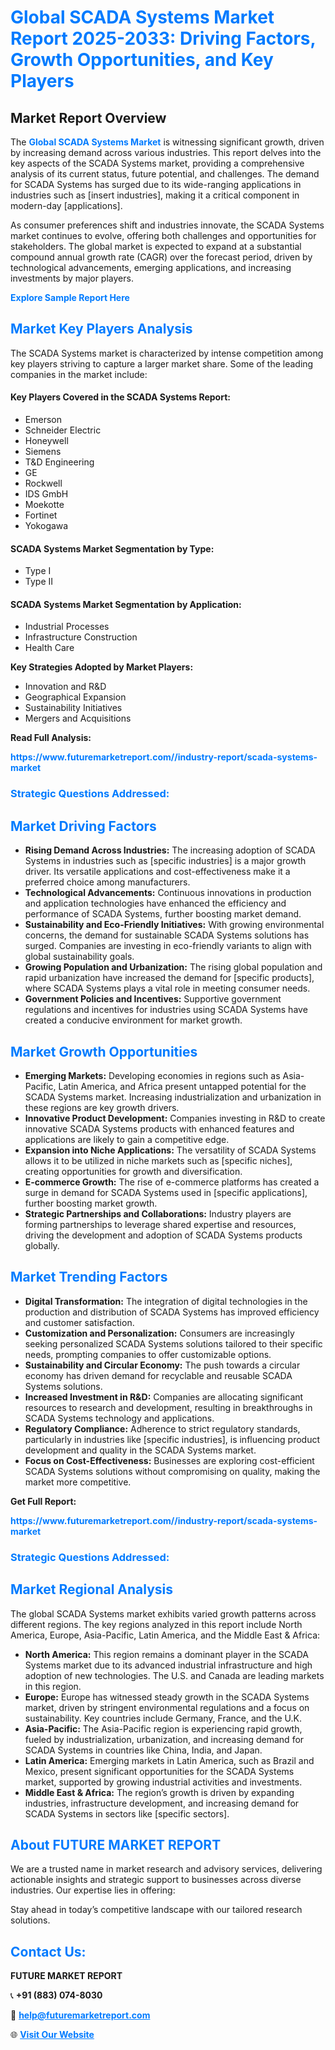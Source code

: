 <h1 style="color: #007BFF;">Global SCADA Systems Market Report 2025-2033: Driving Factors, Growth Opportunities, and Key Players</h1>

<section id="overview">
<h2>Market Report Overview</h2>
<p>The <a href="https://www.futuremarketreport.com//industry-report/scada-systems-market" style="color: #007BFF; text-decoration: none;"><strong>Global SCADA Systems Market</strong></a> is witnessing significant growth, driven by increasing demand across various industries. This report delves into the key aspects of the SCADA Systems market, providing a comprehensive analysis of its current status, future potential, and challenges. The demand for SCADA Systems has surged due to its wide-ranging applications in industries such as [insert industries], making it a critical component in modern-day [applications].</p>
<p>As consumer preferences shift and industries innovate, the SCADA Systems market continues to evolve, offering both challenges and opportunities for stakeholders. The global market is expected to expand at a substantial compound annual growth rate (CAGR) over the forecast period, driven by technological advancements, emerging applications, and increasing investments by major players.</p>
</section>

<section id="overview">
<p><a href="https://www.futuremarketreport.com//request-sample/reportId=88535" style="color: #007BFF; text-decoration: none;"><strong>Explore Sample Report Here</strong></a></p>
</section>

<section id="key-players">
<h2 style="color: #007BFF;">Market Key Players Analysis</h2>
<p>The SCADA Systems market is characterized by intense competition among key players striving to capture a larger market share. Some of the leading companies in the market include:</p>
<h4>Key Players Covered in the SCADA Systems Report:</h4>
<ul><li>Emerson</li><li>Schneider Electric</li><li>Honeywell</li><li>Siemens</li><li>T&amp;D Engineering</li><li>GE</li><li>Rockwell</li><li>IDS GmbH</li><li>Moekotte</li><li>Fortinet</li><li>Yokogawa</li></ul>
<h4>SCADA Systems Market Segmentation by Type:</h4>
<ul><li>Type I</li><li>Type II</li></ul>

<h4>SCADA Systems Market Segmentation by Application:</h4>
<ul><li>Industrial Processes</li><li>Infrastructure Construction</li><li>Health Care</li></ul>
<p><strong>Key Strategies Adopted by Market Players:</strong></p>
<ul>
<li>Innovation and R&D</li>
<li>Geographical Expansion</li>
<li>Sustainability Initiatives</li>
<li>Mergers and Acquisitions</li>
</ul>
</section>

<section>
<p><strong>Read Full Analysis: </strong></p><a href="https://www.futuremarketreport.com//industry-report/scada-systems-market" style="color: #007BFF; text-decoration: none;"><strong>https://www.futuremarketreport.com//industry-report/scada-systems-market</strong></a>
<h3 style="color: #007BFF;">Strategic Questions Addressed:</h3>
</section>

<section id="driving-factors">
<h2 style="color: #007BFF;">Market Driving Factors</h2>
<ul>
<li><strong>Rising Demand Across Industries:</strong> The increasing adoption of SCADA Systems in industries such as [specific industries] is a major growth driver. Its versatile applications and cost-effectiveness make it a preferred choice among manufacturers.</li>
<li><strong>Technological Advancements:</strong> Continuous innovations in production and application technologies have enhanced the efficiency and performance of SCADA Systems, further boosting market demand.</li>
<li><strong>Sustainability and Eco-Friendly Initiatives:</strong> With growing environmental concerns, the demand for sustainable SCADA Systems solutions has surged. Companies are investing in eco-friendly variants to align with global sustainability goals.</li>
<li><strong>Growing Population and Urbanization:</strong> The rising global population and rapid urbanization have increased the demand for [specific products], where SCADA Systems plays a vital role in meeting consumer needs.</li>
<li><strong>Government Policies and Incentives:</strong> Supportive government regulations and incentives for industries using SCADA Systems have created a conducive environment for market growth.</li>
</ul>
</section>

<section id="growth-opportunities">
<h2 style="color: #007BFF;">Market Growth Opportunities</h2>
<ul>
<li><strong>Emerging Markets:</strong> Developing economies in regions such as Asia-Pacific, Latin America, and Africa present untapped potential for the SCADA Systems market. Increasing industrialization and urbanization in these regions are key growth drivers.</li>
<li><strong>Innovative Product Development:</strong> Companies investing in R&D to create innovative SCADA Systems products with enhanced features and applications are likely to gain a competitive edge.</li>
<li><strong>Expansion into Niche Applications:</strong> The versatility of SCADA Systems allows it to be utilized in niche markets such as [specific niches], creating opportunities for growth and diversification.</li>
<li><strong>E-commerce Growth:</strong> The rise of e-commerce platforms has created a surge in demand for SCADA Systems used in [specific applications], further boosting market growth.</li>
<li><strong>Strategic Partnerships and Collaborations:</strong> Industry players are forming partnerships to leverage shared expertise and resources, driving the development and adoption of SCADA Systems products globally.</li>
</ul>
</section>

<section id="trending-factors">
<h2 style="color: #007BFF;">Market Trending Factors</h2>
<ul>
<li><strong>Digital Transformation:</strong> The integration of digital technologies in the production and distribution of SCADA Systems has improved efficiency and customer satisfaction.</li>
<li><strong>Customization and Personalization:</strong> Consumers are increasingly seeking personalized SCADA Systems solutions tailored to their specific needs, prompting companies to offer customizable options.</li>
<li><strong>Sustainability and Circular Economy:</strong> The push towards a circular economy has driven demand for recyclable and reusable SCADA Systems solutions.</li>
<li><strong>Increased Investment in R&D:</strong> Companies are allocating significant resources to research and development, resulting in breakthroughs in SCADA Systems technology and applications.</li>
<li><strong>Regulatory Compliance:</strong> Adherence to strict regulatory standards, particularly in industries like [specific industries], is influencing product development and quality in the SCADA Systems market.</li>
<li><strong>Focus on Cost-Effectiveness:</strong> Businesses are exploring cost-efficient SCADA Systems solutions without compromising on quality, making the market more competitive.</li>
</ul>
</section>

<section>
<p><strong>Get Full Report: </strong></p><a href="https://www.futuremarketreport.com//industry-report/scada-systems-market" style="color: #007BFF; text-decoration: none;"><strong>https://www.futuremarketreport.com//industry-report/scada-systems-market</strong></a>
<h3 style="color: #007BFF;">Strategic Questions Addressed:</h3>
</section>


<section id="regional-analysis">
<h2 style="color: #007BFF;">Market Regional Analysis</h2>
<p>The global SCADA Systems market exhibits varied growth patterns across different regions. The key regions analyzed in this report include North America, Europe, Asia-Pacific, Latin America, and the Middle East & Africa:</p>
<ul>
<li><strong>North America:</strong> This region remains a dominant player in the SCADA Systems market due to its advanced industrial infrastructure and high adoption of new technologies. The U.S. and Canada are leading markets in this region.</li>
<li><strong>Europe:</strong> Europe has witnessed steady growth in the SCADA Systems market, driven by stringent environmental regulations and a focus on sustainability. Key countries include Germany, France, and the U.K.</li>
<li><strong>Asia-Pacific:</strong> The Asia-Pacific region is experiencing rapid growth, fueled by industrialization, urbanization, and increasing demand for SCADA Systems in countries like China, India, and Japan.</li>
<li><strong>Latin America:</strong> Emerging markets in Latin America, such as Brazil and Mexico, present significant opportunities for the SCADA Systems market, supported by growing industrial activities and investments.</li>
<li><strong>Middle East & Africa:</strong> The region’s growth is driven by expanding industries, infrastructure development, and increasing demand for SCADA Systems in sectors like [specific sectors].</li>
</ul>
</section>

<footer>
<h2 style="color: #007BFF;">About FUTURE MARKET REPORT</h2>
<p>We are a trusted name in market research and advisory services, delivering actionable insights and strategic support to businesses across diverse industries. Our expertise lies in offering:</p>

<p>Stay ahead in today’s competitive landscape with our tailored research solutions.</p>

<h2 style="color: #007BFF;">Contact Us:</h2>
<p><strong>FUTURE MARKET REPORT</strong></p>
<p>📞 <strong>+91 (883) 074-8030</strong></p>
<p>📧 <strong><a href="mailto:help@futuremarketreport.com" style="color: #007BFF;">help@futuremarketreport.com</a></strong></p>
<p>🌐 <strong><a href="https://www.futuremarketreport.com/" style="color: #007BFF;">Visit Our Website</a></strong></p>
</footer>